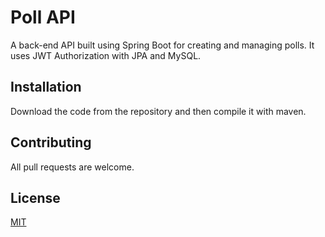 # Poll API
A back-end API built using Spring Boot for creating and managing polls. It uses JWT Authorization with JPA and MySQL.

## Installation

Download the code from the repository and then compile it with maven.

## Contributing
All pull requests are welcome.

## License
[MIT](https://choosealicense.com/licenses/mit/)
